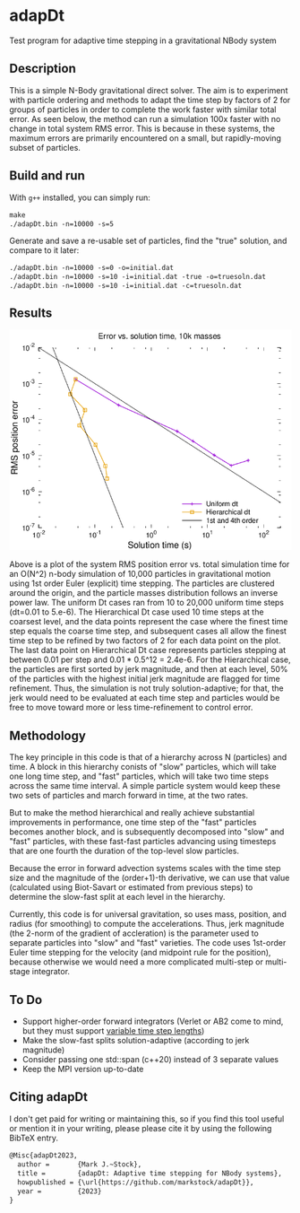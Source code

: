 # adapDt
Test program for adaptive time stepping in a gravitational NBody system

## Description
This is a simple N-Body gravitational direct solver. The aim is to experiment with particle ordering
and methods to adapt the time step by factors of 2 for groups of particles in order to complete
the work faster with similar total error. As seen below, the method can run a simulation 100x faster
with no change in total system RMS error. This is because in these systems, the maximum errors are
primarily encountered on a small, but rapidly-moving subset of particles.

## Build and run
With `g++` installed, you can simply run:

	make
	./adapDt.bin -n=10000 -s=5

Generate and save a re-usable set of particles, find the "true" solution, and compare to it later:

	./adapDt.bin -n=10000 -s=0 -o=initial.dat
	./adapDt.bin -n=10000 -s=10 -i=initial.dat -true -o=truesoln.dat
	./adapDt.bin -n=10000 -s=10 -i=initial.dat -c=truesoln.dat

## Results

![Error vs. elapsed time, nbody with 10k masses](errvstime.png)

Above is a plot of the system RMS position error vs. total simulation time for an O(N^2) n-body
simulation of 10,000 particles in gravitational motion using 1st order Euler (explicit) time stepping.
The particles are clustered around the origin, and the particle masses distribution follows an
inverse power law.
The uniform Dt cases ran from 10 to 20,000 uniform time steps (dt=0.01 to 5.e-6).
The Hierarchical Dt case used 10 time steps at the coarsest level, and the data points represent
the case where the finest time step equals the coarse time step, and subsequent cases all allow
the finest time step to be refined by two factors of 2 for each data point on the plot.
The last data point on Hierarchical Dt case represents particles stepping at between 0.01 per
step and 0.01 * 0.5^12 = 2.4e-6.
For the Hierarchical case, the particles are first sorted by jerk magnitude, and then at each level,
50% of the particles with the highest initial jerk magnitude are flagged for time refinement.
Thus, the simulation is not truly solution-adaptive; for that, the jerk would need to be evaluated
at each time step and particles would be free to move toward more or less time-refinement to 
control error.

## Methodology

The key principle in this code is that of a hierarchy across N (particles) and time. A block in this
hierarchy conists of "slow" particles, which will take one long time step, and "fast" particles, which
will take two time steps across the same time interval. A simple particle system would keep these
two sets of particles and march forward in time, at the two rates.

But to make the method hierarchical and really achieve substantial improvements in performance, 
one time step of the "fast" particles becomes another block, and is subsequently decomposed into
"slow" and "fast" particles, with these fast-fast particles advancing using timesteps that are one
fourth the duration of the top-level slow particles.

Because the error in forward advection systems scales with the time step size and the magnitude of
the (order+1)-th derivative, we can use that value (calculated using Biot-Savart or estimated from
previous steps) to determine the slow-fast split at each level in the hierarchy.

Currently, this code is for universal gravitation, so uses mass, position, and radius (for smoothing)
to compute the accelerations. Thus, jerk magnitude (the 2-norm of the gradient of accleration) is 
the parameter used to separate particles into "slow" and "fast" varieties.
The code uses 1st-order Euler time stepping for the velocity (and midpoint rule for the position),
because otherwise we would need a more complicated multi-step or multi-stage integrator.

## To Do

* Support higher-order forward integrators (Verlet or AB2 come to mind, but they must support [variable time step lengths](https://github.com/markstock/variableDt))
* Make the slow-fast splits solution-adaptive (according to jerk magnitude)
* Consider passing one std::span (c++20) instead of 3 separate values
* Keep the MPI version up-to-date

## Citing adapDt

I don't get paid for writing or maintaining this, so if you find this tool useful or mention it in your writing, please please cite it by using the following BibTeX entry.

```
@Misc{adapDt2023,
  author =       {Mark J.~Stock},
  title =        {adapDt: Adaptive time stepping for NBody systems},
  howpublished = {\url{https://github.com/markstock/adapDt}},
  year =         {2023}
}
```

